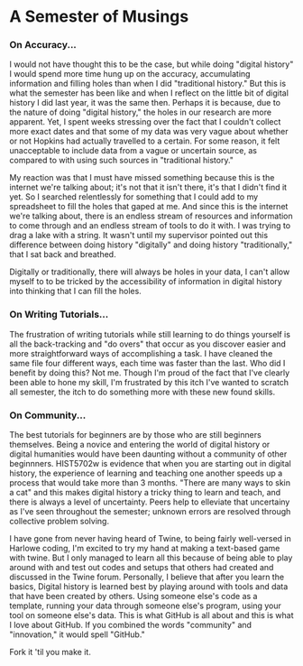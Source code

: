 # A Semester of Musings

### On Accuracy...

I would not have thought this to be the case, but while doing "digital history" I would spend more time hung up on the accuracy, accumulating information and filling holes than when I did "traditional history." But this is what the semester has been like and when I reflect on the little bit of digital history I did last year, it was the same then. Perhaps it is because, due to the nature of doing "digital history," the holes in our research are more apparent. Yet, I spent weeks stressing over the fact that I couldn't collect more exact dates and that some of my data was very vague about whether or not Hopkins had actually travelled to a certain. For some reason, it felt unacceptable to include data from a vague or uncertain source, as compared to with using such sources in "traditional history." 

My reaction was that I must have missed something because this is the internet we're talking about; it's not that it isn't there, it's that I didn't find it yet. So I searched relentlessly for something that I could add to my spreadsheet to fill the holes that gaped at me. And since this is the internet we're talking about, there is an endless stream of resources and information to come through and an endless stream of tools to do it with. I was trying to drag a lake with a string. It wasn't until my supervisor pointed out this difference between doing history "digitally" and doing history "traditionally," that I sat back and breathed. 

Digitally or traditionally, there will always be holes in your data, I can't allow myself to to be tricked by the accessibility of information in digital history into thinking that I can fill the holes.

### On Writing Tutorials...

The frustration of writing tutorials while still learning to do things yourself is all the back-tracking and "do overs" that occur as you discover easier and more straightforward ways of accomplishing a task. I have cleaned the same file four different ways, each time was faster than the last. Who did I benefit by doing this? Not me. Though I'm proud of the fact that I've clearly been able to hone my skill, I'm frustrated by this itch I've wanted to scratch all semester, the itch to do something more with these new found skills.

### On Community...

The best tutorials for beginners are by those who are still beginners themselves. Being a novice and entering the world of digital history or digital humanities would have been daunting without a community of other beginnners. HIST5702w is evidence that when you are starting out in digital history, the experience of learning and teaching one another speeds up a process that would take more than 3 months. "There are many ways to skin a cat" and this makes digital history a tricky thing to learn and teach, and there is always a level of uncertainty. Peers help to elleviate that uncertainy as I've seen throughout the semester; unknown errors are resolved through collective problem solving.

I have gone from never having heard of Twine, to being fairly well-versed in Harlowe coding, I'm excited to try my hand at making a text-based game with twine. But I only managed to learn all this because of being able to play around with and test out codes and setups that others had created and discussed in the Twine forum. Personally, I believe that after you learn the basics, Digital history is learned best by playing around with tools and data that have been created by others. Using someone else's code as a template, running your data through someone else's program, using your tool on someone else's data. This is what GitHub is all about and this is what I love about GitHub. If you combined the words "community" and "innovation," it would spell "GitHub."

Fork it 'til you make it.
